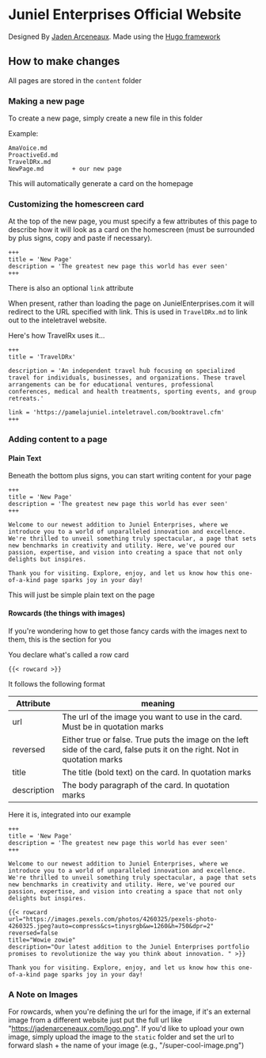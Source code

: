 # Juniel Enterprises Official Website

Designed By [Jaden Arceneaux](https://github.com/jadens-arc). Made using the [Hugo framework](https://gohugo.io/)

## How to make changes

All pages are stored in the `content` folder

### Making a new page

To create a new page, simply create a new file in this folder

Example:

```
AmaVoice.md
ProactiveEd.md
TravelDRx.md
NewPage.md        + our new page
```

This will automatically generate a card on the homepage

### Customizing the homescreen card

At the top of the new page, you must specify a few attributes of this page to describe how it will look as a card on the homescreen (must be surrounded by plus signs, copy and paste if necessary).

```hugo
+++
title = 'New Page'
description = 'The greatest new page this world has ever seen'
+++
```

There is also an optional `link` attribute

When present, rather than loading the page on JunielEnterprises.com it will redirect to the URL specified with link. This is used in `TravelDRx.md` to link out to the inteletravel website.

Here's how TravelRx uses it...

```hugo
+++
title = 'TravelDRx'

description = 'An independent travel hub focusing on specialized travel for individuals, businesses, and organizations. These travel arrangements can be for educational ventures, professional conferences, medical and health treatments, sporting events, and group retreats.'

link = 'https://pamelajuniel.inteletravel.com/booktravel.cfm'
+++
```

### Adding content to a page

#### Plain Text

Beneath the bottom plus signs, you can start writing content for your page

```hugo
+++
title = 'New Page'
description = 'The greatest new page this world has ever seen'
+++

Welcome to our newest addition to Juniel Enterprises, where we introduce you to a world of unparalleled innovation and excellence. We're thrilled to unveil something truly spectacular, a page that sets new benchmarks in creativity and utility. Here, we've poured our passion, expertise, and vision into creating a space that not only delights but inspires.

Thank you for visiting. Explore, enjoy, and let us know how this one-of-a-kind page sparks joy in your day!
```

This will just be simple plain text on the page

#### Rowcards (the things with images)

If you're wondering how to get those fancy cards with the images next to them, this is the section for you

You declare what's called a row card

```hugo
{{< rowcard >}}
```

It follows the following format

| Attribute   | meaning                                                                                                                    |
| ----------- | -------------------------------------------------------------------------------------------------------------------------- |
| url         | The url of the image you want to use in the card. Must be in quotation marks                                               |
| reversed    | Either true or false. True puts the image on the left side of the card, false puts it on the right. Not in quotation marks |
| title       | The title (bold text) on the card. In quotation marks                                                                      |
| description | The body paragraph of the card. In quotation marks                                                                         |

Here it is, integrated into our example

```hugo
+++
title = 'New Page'
description = 'The greatest new page this world has ever seen'
+++

Welcome to our newest addition to Juniel Enterprises, where we introduce you to a world of unparalleled innovation and excellence. We're thrilled to unveil something truly spectacular, a page that sets new benchmarks in creativity and utility. Here, we've poured our passion, expertise, and vision into creating a space that not only delights but inspires.

{{< rowcard
url="https://images.pexels.com/photos/4260325/pexels-photo-4260325.jpeg?auto=compress&cs=tinysrgb&w=1260&h=750&dpr=2"
reversed=false
title="Wowie zowie"
description="Our latest addition to the Juniel Enterprises portfolio promises to revolutionize the way you think about innovation. " >}}

Thank you for visiting. Explore, enjoy, and let us know how this one-of-a-kind page sparks joy in your day!
```

### A Note on Images

For rowcards, when you're defining the url for the image, if it's an external image from a different website just put the full url like "https://jadenarceneaux.com/logo.png". If you'd like to upload your own image, simply upload the image to the `static` folder and set the url to forward slash + the name of your image (e.g., "/super-cool-image.png")
